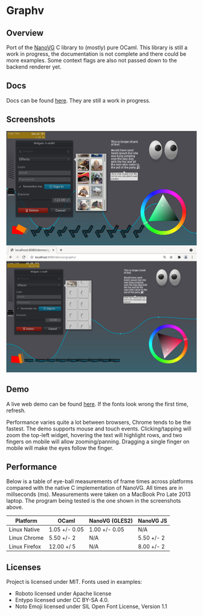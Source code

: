 # Graphv

## Overview

Port of the [NanoVG](https://github.com/memononen/nanovg) C library to (mostly) pure OCaml. This library is still a work in progress, the documentation is not complete and there could be more examples. Some context flags are also not passed down to the backend renderer yet.

## Docs

Docs can be found [here](https://wlitwin.github.io/docs/graphv/graphv). They are still a work in progress.

## Screenshots

![Screenshot of native GLES2 demo](/screenshots/graphv-native.png?raw=true "Native Demo")
![Screenshot of chrome web demo](/screenshots/graphv-web.png?raw=true "Web Demo (Chrome)")

## Demo

A live web demo can be found [here](https://wlitwin.github.io/demos/graphv). If the fonts look wrong the first time, refresh.

Performance varies quite a lot between browsers, Chrome tends to be the fastest. The demo supports mouse and touch events. Clicking/tapping will zoom the top-left widget, hovering the text will highlight rows, and two fingers on mobile will allow zooming/panning. Dragging a single finger on mobile will make the eyes follow the finger.

## Performance

Below is a table of eye-ball measurements of frame times across platforms compared with the native C implementation of NanoVG. All times are in millseconds (ms). Measurements were taken on a MacBook Pro Late 2013 laptop. The program being tested is the one shown in the screenshots above.

| Platform      | OCaml         | NanoVG (GLES2) | NanoVG JS   |
| ------------- | ------------- | -------------- | ---------   |
| Linux Native  | 1.05 +/- 0.05 | 1.00 +/- 0.05  |  N/A        |
| Linux Chrome  | 5.50 +/- 2    | N/A            |  5.50 +/- 2 |
| Linux Firefox | 12.00 +/ 5    | N/A            |  8.00 +/- 2 |

## Licenses

Project is licensed under MIT. Fonts used in examples:

* Roboto licensed under Apache license
* Entypo licensed under CC BY-SA 4.0.
* Noto Emoji licensed under SIL Open Font License, Version 1.1

